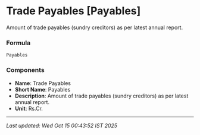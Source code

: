 # Trade Payables [Payables]
Amount of trade payables (sundry creditors) as per latest annual report.

### Formula
```text
Payables
```


### Components
- **Name**: Trade Payables
- **Short Name**: Payables
- **Description**: Amount of trade payables (sundry creditors) as per latest annual report.
- **Unit**: Rs.Cr.

---
*Last updated: Wed Oct 15 00:43:52 IST 2025*
